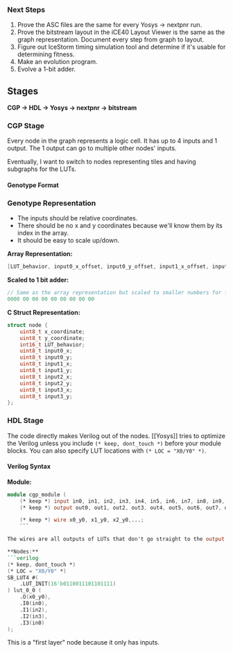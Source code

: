 ### Next Steps

1. Prove the ASC files are the same for every Yosys -> nextpnr run.
2. Prove the bitstream layout in the iCE40 Layout Viewer is the same as the graph representation. Document every step from graph to layout.
3. Figure out IceStorm timing simulation tool and determine if it's usable for determining fitness.
4. Make an evolution program.
5. Evolve a 1-bit adder.
## Stages

**CGP $\rightarrow$ HDL $\rightarrow$ Yosys $\rightarrow$ nextpnr $\rightarrow$ bitstream**

### CGP Stage

Every node in the graph represents a logic cell. It has up to 4 inputs and 1 output. The 1 output can go to multiple other nodes' inputs.

Eventually, I want to switch to nodes representing tiles and having subgraphs for the LUTs.

#### Genotype Format
### Genotype Representation

- The inputs should be relative coordinates.
- There should be no x and y coordinates because we'll know them by its index in the array.
- It should be easy to scale up/down.

**Array Representation:**

```C
[LUT_behavior, input0_x_offset, input0_y_offset, input1_x_offset, input1_y_offset, input2_x_offset, input2_y_offset, input3_x_offset, input3_y_offset]
```

**Scaled to 1 bit adder:**

```C
// Same as the array representation but scaled to smaller numbers for fewer LUTs.
0000 00 00 00 00 00 00 00 00
```

**C Struct Representation:**

```C
struct node {
    uint8_t x_coordinate;
    uint8_t y_coordinate;
    int16_t LUT_behavior;
    uint8_t input0_x;
    uint8_t input0_y;
    uint8_t input1_x;
    uint8_t input1_y;
    uint8_t input2_x;
    uint8_t input2_y;
    uint8_t input3_x;
    uint8_t input3_y;
};
```

### HDL Stage

The code directly makes Verilog out of the nodes. [[Yosys]] tries to optimize the Verilog unless you include `(* keep, dont_touch *)` before your module blocks. You can also specify LUT locations with `(* LOC = "X0/Y0" *)`.

#### Verilog Syntax

**Module:**
```verilog
module cgp_module (
    (* keep *) input in0, in1, in2, in3, in4, in5, in6, in7, in8, in9,
    (* keep *) output out0, out1, out2, out3, out4, out5, out6, out7, out8, out9);

    (* keep *) wire x0_y0, x1_y0, x2_y0,...;
    ```

The wires are all outputs of LUTs that don't go straight to the output tiles.

**Nodes:**
```verilog
(* keep, dont_touch *)
(* LOC = "X0/Y0" *)
SB_LUT4 #(
    .LUT_INIT(16'b0110011101101111)
) lut_0_0 (
    .O(x0_y0),
    .I0(in0),
    .I1(in2),
    .I2(in3),
    .I3(in0)
);
```

This is a "first layer" node because it only has inputs.